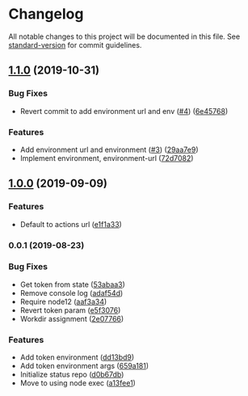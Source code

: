 # Changelog

All notable changes to this project will be documented in this file. See [standard-version](https://github.com/conventional-changelog/standard-version) for commit guidelines.

## [1.1.0](https://github.com/deliverybot/deployment-status/compare/v1.0.0...v1.1.0) (2019-10-31)


### Bug Fixes

* Revert commit to add environment url and env ([#4](https://github.com/deliverybot/deployment-status/issues/4)) ([6e45768](https://github.com/deliverybot/deployment-status/commit/6e45768))


### Features

* Add environment url and environment ([#3](https://github.com/deliverybot/deployment-status/issues/3)) ([29aa7e9](https://github.com/deliverybot/deployment-status/commit/29aa7e9))
* Implement environment, environment-url ([72d7082](https://github.com/deliverybot/deployment-status/commit/72d7082))

## [1.0.0](https://github.com/deliverybot/deployment-status/compare/v0.0.1...v1.0.0) (2019-09-09)


### Features

* Default to actions url ([e1f1a33](https://github.com/deliverybot/deployment-status/commit/e1f1a33))

### 0.0.1 (2019-08-23)


### Bug Fixes

* Get token from state ([53abaa3](https://github.com/deliverybot/deployment-status/commit/53abaa3))
* Remove console log ([adaf54d](https://github.com/deliverybot/deployment-status/commit/adaf54d))
* Require node12 ([aaf3a34](https://github.com/deliverybot/deployment-status/commit/aaf3a34))
* Revert token param ([e5f3076](https://github.com/deliverybot/deployment-status/commit/e5f3076))
* Workdir assignment ([2e07766](https://github.com/deliverybot/deployment-status/commit/2e07766))


### Features

* Add token environment ([dd13bd9](https://github.com/deliverybot/deployment-status/commit/dd13bd9))
* Add token environment args ([659a181](https://github.com/deliverybot/deployment-status/commit/659a181))
* Initialize status repo ([d0b67db](https://github.com/deliverybot/deployment-status/commit/d0b67db))
* Move to using node exec ([a13fee1](https://github.com/deliverybot/deployment-status/commit/a13fee1))
